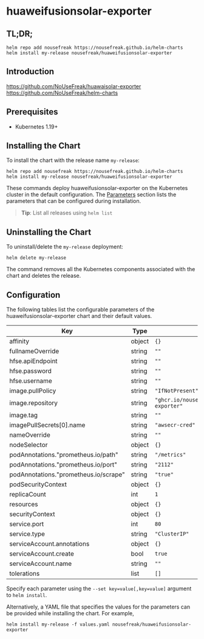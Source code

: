 # huaweifusionsolar-exporter

## TL;DR;

```console
helm repo add nousefreak https://nousefreak.github.io/helm-charts
helm install my-release nousefreak/huaweifusionsolar-exporter
```

## Introduction

https://github.com/NoUseFreak/huawaisolar-exporter
https://github.com/NoUseFreak/helm-charts

## Prerequisites

- Kubernetes 1.19+

## Installing the Chart

To install the chart with the release name `my-release`:

```console
helm repo add nousefreak https://nousefreak.github.io/helm-charts
helm install my-release nousefreak/huaweifusionsolar-exporter
```

These commands deploy huaweifusionsolar-exporter on the Kubernetes cluster in the default configuration. The [Parameters](#parameters) section lists the parameters that can be configured during installation.

> **Tip**: List all releases using `helm list`

## Uninstalling the Chart

To uninstall/delete the `my-release` deployment:

```console
helm delete my-release
```

The command removes all the Kubernetes components associated with the chart and deletes the release.

## Configuration

The following tables list the configurable parameters of the huaweifusionsolar-exporter chart and their default values.

| Key | Type | Default | Description |
|-----|------|---------|-------------|
| affinity | object | `{}` |  |
| fullnameOverride | string | `""` |  |
| hfse.apiEndpoint | string | `""` |  |
| hfse.password | string | `""` |  |
| hfse.username | string | `""` |  |
| image.pullPolicy | string | `"IfNotPresent"` |  |
| image.repository | string | `"ghcr.io/nousefreak/huaweifusionsolar-exporter"` |  |
| image.tag | string | `""` |  |
| imagePullSecrets[0].name | string | `"awsecr-cred"` |  |
| nameOverride | string | `""` |  |
| nodeSelector | object | `{}` |  |
| podAnnotations."prometheus.io/path" | string | `"/metrics"` |  |
| podAnnotations."prometheus.io/port" | string | `"2112"` |  |
| podAnnotations."prometheus.io/scrape" | string | `"true"` |  |
| podSecurityContext | object | `{}` |  |
| replicaCount | int | `1` |  |
| resources | object | `{}` |  |
| securityContext | object | `{}` |  |
| service.port | int | `80` |  |
| service.type | string | `"ClusterIP"` |  |
| serviceAccount.annotations | object | `{}` |  |
| serviceAccount.create | bool | `true` |  |
| serviceAccount.name | string | `""` |  |
| tolerations | list | `[]` |  |

Specify each parameter using the `--set key=value[,key=value]` argument to `helm install`.

Alternatively, a YAML file that specifies the values for the parameters can be provided while installing the chart. For example,

```console
helm install my-release -f values.yaml nousefreak/huaweifusionsolar-exporter
```

